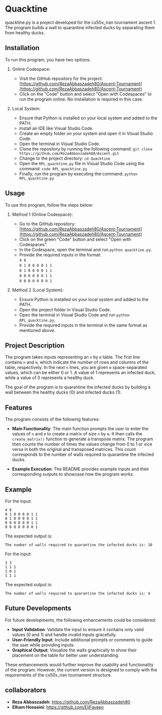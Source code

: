 # Quacktine

quacktine.py is a project developed for the cs50x_iran tournament ascent 1. The program builds a wall to quarantine infected ducks by separating them from healthy ducks.

## Installation

To run this program, you have two options:

1. Online Codespace:
   - Visit the GitHub repository for the project: [https://github.com/RezaAbbaszadeh80/Ascent-Tournament](https://github.com/RezaAbbaszadeh80/Ascent-Tournament)
   - Click on the "Code" button and select "Open with Codespaces" to run the program online. No installation is required in this case.

2. Local System:
   - Ensure that Python is installed on your local system and added to the PATH.
   - Install an IDE like Visual Studio Code.
   - Create an empty folder on your system and open it in Visual Studio Code.
   - Open the terminal in Visual Studio Code.
   - Clone the repository by running the following command: `git clone https://github.com/RezaAbbaszadeh80/Ascent.git`
   - Change to the project directory: `cd Quacktine`
   - Open the `RPL_quacktine.py` file in Visual Studio Code using the command: `code RPL_quacktine.py`
   - Finally, run the program by executing the command: `python RPL_quacktine.py`

## Usage

To use this program, follow the steps below:

1. Method 1 (Online Codespace):
   - Go to the GitHub repository: [https://github.com/RezaAbbaszadeh80/Ascent-Tournament](https://github.com/RezaAbbaszadeh80/Ascent-Tournament)
   - Click on the green "Code" button and select "Open with Codespaces".
   - In the Codespace, open the terminal and run `python quacktine.py`.
   - Provide the required inputs in the format:\
     `4 8`\
     `0 1 0 0 0 0 1 1`\
     `0 1 0 0 0 0 1 1`\
     `0 0 0 0 0 0 1 1`\
     `0 0 0 0 0 0 0 1`

2. Method 2 (Local System):
   - Ensure Python is installed on your local system and added to the PATH.
   - Open the project folder in Visual Studio Code.
   - Open the terminal in Visual Studio Code and run `python RPL_quacktine.py`.
   - Provide the required inputs in the terminal in the same format as mentioned above.

## Project Description

The program takes inputs representing an `n` by `m` table. The first line contains `n` and `m`, which indicate the number of rows and columns of the table, respectively. In the next `n` lines, you are given `m` space-separated values, which can be either 0 or 1. A value of 1 represents an infected duck, while a value of 0 represents a healthy duck. 

The goal of the program is to quarantine the infected ducks by building a wall between the healthy ducks (0) and infected ducks (1).

## Features

The program consists of the following features:

- **Main Functionality**: The main function prompts the user to enter the values of `n` and `m` to create a matrix of size `n` by `m`. It then calls the `create_matrix()` function to generate a transpose matrix. The program then counts the number of times the values change from 0 to 1 or vice versa in both the original and transposed matrices. This count corresponds to the number of walls required to quarantine the infected ducks.

- **Example Execution**: The README provides example inputs and their corresponding outputs to showcase how the program works.

## Example

For the input:
```
4 8
0 1 0 0 0 0 1 1
0 1 0 0 0 0 1 1
0 0 0 0 0 0 1 1
0 0 0 0 0 0 0 1
```
The expected output is:
```
The number of walls required to quarantine the infected ducks is: 10
```

For the input:
```
3 3
1 1 1
1 0 1
1 1 1
```
The expected output is:
```
The number of walls required to quarantine the infected ducks is: 4
```

## Future Developments

For future developments, the following enhancements could be considered:

- **Input Validation**: Validate the input to ensure it contains only valid values (0 and 1) and handle invalid inputs gracefully.
- **User-Friendly Input**: Include additional prompts or comments to guide the user while providing inputs.
- **Graphical Output**: Visualize the walls graphically to show their placement on the table for better user understanding.

These enhancements would further improve the usability and functionality of the program. However, the current version is designed to comply with the requirements of the cs50x_iran tournament structure.

## collaborators

- **Reza Abbaszadeh**: https://github.com/RezaAbbaszadeh80
- **Elham Hosseini**: https://github.com/EliFaveen
